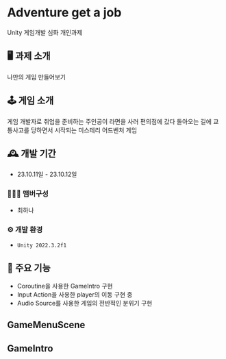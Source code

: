# Adventure get a job
Unity 게임개발 심화 개인과제

## 🖥️ 과제 소개
나만의 게임 만들어보기

## 🕹️ 게임 소개
게임 개발자로 취업을 준비하는 주인공이 라면을 사러 편의점에 갔다 돌아오는 길에 교통사고를 당하면서 시작되는 미스테리 어드벤처 게임

## 🕰️ 개발 기간
* 23.10.11일 - 23.10.12일

### 🧑‍🤝‍🧑 맴버구성
- 최하나

### ⚙️ 개발 환경
- `Unity 2022.3.2f1`

## 📌 주요 기능
- Coroutine을 사용한 GameIntro 구현
- Input Action을 사용한 player의 이동 구현 중
- Audio Source를 사용한 게임의 전반적인 분위기 구현

##  GameMenuScene

##  GameIntro

